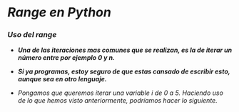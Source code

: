 # **_Range en Python_**

### **_Uso del range_**

- **_Una de las iteraciones mas comunes que se realizan, es la de iterar un número entre por ejemplo 0 y n._**
  
- **_Si ya programas, estoy seguro de que estas cansado de escribir esto, aunque sea en otro lenguaje._**
  
- _Pongamos que queremos iterar una variable i de 0 a 5. Haciendo uso de lo que hemos visto anteriormente, podríamos hacer lo siguiente._
